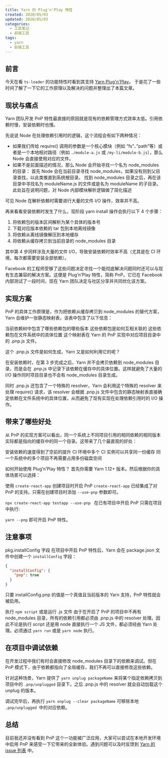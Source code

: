 ```yaml
---
title: Yarn 的 Plug'n'Play 特性
created: 2020/05/03
updated: 2020/05/03
categories:
  - 工具笔记
  - 前端工具
tags:
  - yarn
  - 前端工具
---
```


## 前言

今天在看 `ts-loader` 的功能特性时看到其支持 [Yarn Plug'n'Play](https://github.com/TypeStrong/ts-loader#yarn-plugnplay)。 于是花了一些时间了解了一下它的工作原理以及解决的问题并整理出了本篇文章。

## 现状与痛点

Yarn 团队开发 PnP 特性最直接的原因就是现有的依赖管理方式效率太低。引用依赖时慢，安装依赖时也慢。

先说说 Node 在处理依赖引用时的逻辑，这个流程会有如下两种情况：

- 如果我们传给 require() 调用的参数是一个核心模块（例如 “fs”、”path”等）或者是一个本地相对路径（例如 `./module-a.js` 或 `/my-li/module-b.js`），那么 Node 会直接使用对应的文件。
- 如果不是前面描述的情况，那么 Node 会开始寻找一个名为 node_modules 的目录：
首先 Node 会在当前目录寻找 node_modules，如果没有则到父目录查找，以此类推直到系统根目录。
找到 node_modules 目录之后，再在该目录中寻找名为 moduleName.js 的文件或是名为 moduleName 的子目录。
此处旨在说明问题，对 Node 内部模块解析逻辑做了简化描述

可见 Node 在解析依赖时需要进行大量的文件 I/O 操作，效率并不高。

再来看看安装依赖时发生了什么，现阶段 yarn install 操作会执行以下 4 个步骤：

1. 将依赖包的版本区间解析为某个具体的版本号
2. 下载对应版本依赖的 tar 包到本地离线镜像
3. 将依赖从离线镜像解压到本地缓存
4. 将依赖从缓存拷贝到当前目录的 node_modules 目录

其中第 4 步同样涉及大量的文件 I/O，导致安装依赖时效率不高（尤其是在 CI 环境，每次都需要安装全部依赖）。

Facebook 的工程师受够了这些问题决定寻找一个能彻底解决问题同时还可以与现有生态兼容的解决方案。这便是 Plug’n’Play 特性，简称 PnP。它已在 Facebook 内部测试了一段时间，现在 Yarn 团队决定与社区分享并共同优化该方案。

## 实现方案

PnP 的具体工作原理是，作为把依赖从缓存拷贝到 node_modules 的替代方案，Yarn 会维护一张静态映射表，该表中包含了以下信息：

当前依赖树中包含了哪些依赖包的哪些版本
这些依赖包是如何互相关联的
这些依赖包在文件系统中的具体位置
这个映射表在 Yarn 的 PnP 实现中对应项目目录中的 .pnp.js 文件。

这个 .pnp.js 文件是如何生成，Yarn 又是如何利用它的呢？

在安装依赖时，在第 3 步完成之后，Yarn 并不会拷贝依赖到 node_modules 目录，而是会在 .pnp.js 中记录下该依赖在缓存中的具体位置。这样就避免了大量的 I/O 操作同时项目目录也不会有 node_modules 目录生成。

同时 .pnp.js 还包含了一个特殊的 resolver，Yarn 会利用这个特殊的 resolver 来处理 require() 请求，该 resolver 会根据 .pnp.js 文件中包含的静态映射表直接确定依赖在文件系统中的具体位置，从而避免了现有实现在处理依赖引用时的 I/O 操作。

## 带来了哪些好处

从 PnP 的实现方案可以看出，同一个系统上不同项目引用的相同依赖的相同版本实际都是指向的缓存中的同一个目录。这带来了几个最直观的好处：

安装依赖的速度得到了空前的提升
CI 环境中多个 CI 实例可以共享同一份缓存
同一个系统中的多个项目不再需要占用多份磁盘空间

如何开始使用 Plug’n’Play 特性？
首先你需要 Yarn 1.12+ 版本。然后根据你的具体场景可以选择：

使用 `create-react-app` 创建项目时开启 PnP
`create-react-app` 已经集成了对 PnP 的支持。只需在创建项目时添加 `--use-pnp` 参数即可。

`npx create-react-app testapp --use-pnp `
在已有项目中开启 PnP
只需在项目中执行:

`yarn --pnp`
即可开启 PnP 特性。

## 注意事项

pkg.installConfig 字段
在项目中开启 PnP 特性后，Yarn 会在 package.json 文件中创建一个 `installConfig` 字段：

```json
{
  "installConfig": {
    "pnp": true
  }
}
```

只要 installConfig.pnp 的值是一个真值且当前版本的 Yarn 支持，PnP 特性就会被启用。

执行 `npm script` 或是运行 .js 文件
由于在开启了 PnP 的项目中不再有 node_modules 目录，所有的依赖引用都必须由 .pnp.js 中的 resolver 处理。因此不论是执行 script 还是用 node 直接执行一个 JS 文件，都必须经由 Yarn 处理。必须通过 `yarn run` 或是 `yarn node` 执行。

## 在项目中调试依赖

在开发过程中我们有时会直接修改 node_modules 目录下的依赖来调试。但在 PnP 模式下，由于依赖都指向了全局缓存，我们不再可以直接修改这些依赖。

针对这种场景，Yarn 提供了 `yarn unplug packageName` 来将某个指定依赖拷贝到项目中的 `.pnp/unplugged` 目录下。之后 .pnp.js 中的 resolver 就会自动加载这个 unplug 的版本。

调试完毕后，再执行 `yarn unplug --clear packageName` 可移除本地 `.pnp/unplugged `中的对应依赖。

## 总结

目前我还并没有看到 PnP 这个一功能被广泛应用，大家可以尝试在本地开发环境中启用 PnP 来感受一下它带来的全新体验。遇到问题可以及时反馈到 [Yarn 的 issue 列表](https://github.com/yarnpkg/yarn/issues) 中。
